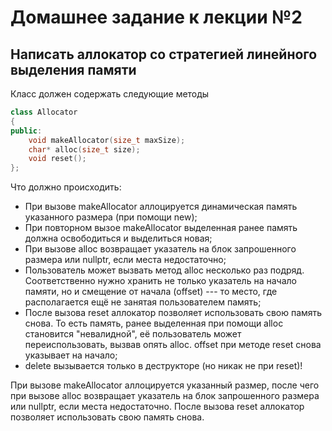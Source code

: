# Домашнее задание к лекции №2

## Написать аллокатор со стратегией линейного выделения памяти

Класс должен содержать следующие методы
```c++
class Allocator
{
public:
    void makeAllocator(size_t maxSize);
    char* alloc(size_t size);
    void reset();
};
```

Что должно происходить:
- При вызове makeAllocator аллоцируется динамическая память указанного размера (при помощи new);
- При повторном вызое makeAllocator выделенная ранее память должна освободиться и выделиться новая;
- При вызове alloc возвращает указатель на блок запрошенного размера или nullptr, если места недостаточно;
- Пользователь может вызвать метод alloc несколько раз подряд. Соответственно нужно хранить не только указатель на начало памяти, но и смещение от начала (offset) --- то место, где располагается ещё не занятая пользователем память;
- После вызова reset аллокатор позволяет использовать свою память снова. То есть память, ранее выделенная при помощи alloc становится "невалидной", её пользователь может переиспользовать, вызвав опять alloc. offset при методе reset снова указывает на начало;
- delete вызывается только в деструкторе (но никак не при reset)!

При вызове makeAllocator аллоцируется указанный размер, после чего при вызове alloc возвращает указатель на блок запрошенного размера или nullptr, если места недостаточно. После вызова reset аллокатор позволяет использовать свою память снова.


